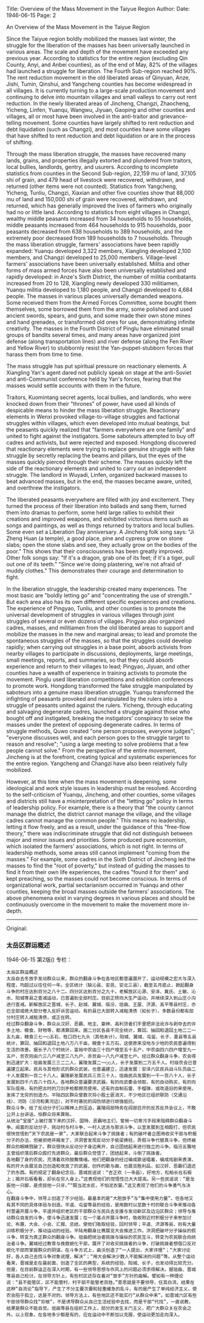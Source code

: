 Title: Overview of the Mass Movement in the Taiyue Region
Author: 
Date: 1946-06-15
Page: 2

An Overview of the Mass Movement in the Taiyue Region

Since the Taiyue region boldly mobilized the masses last winter, the struggle for the liberation of the masses has been universally launched in various areas. The scale and depth of the movement have exceeded any previous year. According to statistics for the entire region (excluding Qin County, Anyi, and Anbei counties), as of the end of May, 82% of the villages had launched a struggle for liberation. The Fourth Sub-region reached 90%. The rent reduction movement in the old liberated areas of Qinyuan, Anze, Jishi, Tumin, Qinshui, and Yangcheng counties has become widespread in all villages. It is currently turning to a large-scale production movement and continuing to delve into mountain villages and small valleys to carry out rent reduction. In the newly liberated areas of Jincheng, Changzi, Zhaocheng, Yicheng, Linfen, Yuanqu, Wangwu, Jiyuan, Gaoping and other counties and villages, all or most have been involved in the anti-traitor and grievance-telling movement. Some counties have largely shifted to rent reduction and debt liquidation (such as Changzi), and most counties have some villages that have shifted to rent reduction and debt liquidation or are in the process of shifting.

Through the mass liberation struggle, the masses have recovered many lands, grains, and properties illegally extorted and plundered from traitors, local bullies, landlords, gentry, and usurers. According to incomplete statistics from counties in the Second Sub-region, 22,159 mu of land, 37,105 shi of grain, and 479 head of livestock were recovered, withdrawn, and returned (other items were not counted). Statistics from Yangcheng, Yicheng, Tunliu, Changzi, Xiaxian and other five counties show that 88,000 mu of land and 150,000 shi of grain were recovered, withdrawn, and returned, which has generally improved the lives of farmers who originally had no or little land. According to statistics from eight villages in Changzi, wealthy middle peasants increased from 34 households to 55 households, middle peasants increased from 464 households to 915 households, poor peasants decreased from 638 households to 389 households, and the extremely poor decreased from 189 households to 7 households. Through the mass liberation struggle, farmers' associations have been rapidly expanded: Yuanqu developed 3,322 members, Xiangling developed 2,100 members, and Changzi developed to 25,000 members. Village-level farmers' associations have been universally established. Militia and other forms of mass armed forces have also been universally established and rapidly developed: in Anze's Sixth District, the number of militia combatants increased from 20 to 128, Xiangling newly developed 330 militiamen, Yuanqu militia developed to 1,180 people, and Changzi developed to 4,684 people. The masses in various places universally demanded weapons. Some received them from the Armed Forces Committee, some bought them themselves, some borrowed them from the army, some polished and used ancient swords, spears, and guns, and some made their own stone mines and hand grenades, or transformed old ones for use, demonstrating infinite creativity. The masses in the Fourth District of Pinglu have eliminated small groups of bandits several times, and many areas have organized joint defense (along transportation lines) and river defense (along the Fen River and Yellow River) to stubbornly resist the Yan-puppet-stubborn forces that harass them from time to time.

The mass struggle has put spiritual pressure on reactionary elements. A Xiangling Yan's agent dared not publicly speak on stage at the anti-Soviet and anti-Communist conference held by Yan's forces, fearing that the masses would settle accounts with them in the future.

Traitors, Kuomintang secret agents, local bullies, and landlords, who were knocked down from their "thrones" of power, have used all kinds of despicable means to hinder the mass liberation struggle. Reactionary elements in Wenxi provoked village-to-village struggles and factional struggles within villages, which even developed into mutual beatings, but the peasants quickly realized that "farmers everywhere are one family" and united to fight against the instigators. Some saboteurs attempted to buy off cadres and activists, but were rejected and exposed. Hongdong discovered that reactionary elements were trying to replace genuine struggle with fake struggle by secretly replacing the beams and pillars, but the eyes of the masses quickly pierced through their scheme. The masses quickly left the side of the reactionary elements and united to carry out an independent struggle. The landlord in Wuyadi, Linfen, organized backward masses to beat advanced masses, but in the end, the masses became aware, united, and overthrew the instigators.

The liberated peasants everywhere are filled with joy and excitement. They turned the process of their liberation into ballads and sang them, turned them into dramas to perform, some held large rallies to exhibit their creations and improved weapons, and exhibited victorious items such as songs and paintings, as well as things returned by traitors and local bullies. Some even set a Liberation Day anniversary. A Jincheng folk song says: "Ji Zheng Huan (a temple), a good place, pine and cypress grow on stone slabs; open the stone slabs and see, they actually grow on the bodies of the poor." This shows that their consciousness has been greatly improved. Other folk songs say: "If it's a dragon, grab one of its feet; if it's a tiger, pull out one of its teeth." "Since we're doing plastering, we're not afraid of muddy clothes." This demonstrates their courage and determination to fight.

In the liberation struggle, the leadership created many experiences. The most basic are "boldly letting go" and "concentrating the use of strength." But each area also has its own different specific experiences and creations. The experience of Pingyao, Tunliu, and other counties is to promote the universal development of struggles in various villages through joint struggles of several or even dozens of villages. Pingyao also organized cadres, masses, and militiamen from the old liberated areas to support and mobilize the masses in the new and marginal areas; to lead and promote the spontaneous struggles of the masses, so that the struggles could develop rapidly; when carrying out struggles in a base point, absorb activists from nearby villages to participate in discussions, deployments, large meetings, small meetings, reports, and summaries, so that they could absorb experience and return to their villages to lead; Pingyao, Jiyuan, and other counties have a wealth of experience in training activists to promote the movement. Pinglu used liberation competitions and exhibition conferences to promote work. Hongdong transformed the fake struggle manipulated by saboteurs into a genuine mass liberation struggle. Yuanqu transformed the infighting of peasants provoked and manipulated by the rulers into a struggle of peasants united against the rulers. Yicheng, through educating and salvaging degenerate cadres, launched a struggle against those who bought off and instigated, breaking the instigators' conspiracy to seize the masses under the pretext of opposing degenerate cadres. In terms of struggle methods, Quwo created "one person proposes, everyone judges"; "everyone discusses well, and each person goes to the struggle target to reason and resolve"; "using a large meeting to solve problems that a few people cannot solve." From the perspective of the entire movement, Jincheng is at the forefront, creating typical and systematic experiences for the entire region. Yangcheng and Changzi have also been relatively fully mobilized.

However, at this time when the mass movement is deepening, some ideological and work style issues in leadership must be resolved. According to the self-criticism of Yuanqu, Jincheng, and other counties, some villages and districts still have a misinterpretation of the "letting go" policy in terms of leadership policy. For example, there is a theory that "the county cannot manage the district, the district cannot manage the village, and the village cadres cannot manage the common people." This means no leadership, letting it flow freely, and as a result, under the guidance of this "free-flow theory," there was indiscriminate struggle that did not distinguish between major and minor issues and priorities. Some produced pure economism, which isolated the farmers' associations, which is not right. In terms of leadership methods, some areas still cannot implement "coming from the masses." For example, some cadres in the Sixth District of Jincheng led the masses to find the "root of poverty," but instead of guiding the masses to find it from their own life experiences, the cadres "found it for them" and kept preaching, so the masses could not become conscious. In terms of organizational work, partial sectarianism occurred in Yuanqu and other counties, keeping the broad masses outside the farmers' associations. The above phenomena exist in varying degrees in various places and should be continuously overcome in the movement to make the movement more in-depth.



<hr /> 

Original: 


### 太岳区群运概述

1946-06-15
第2版()
专栏：

    太岳区群运概述
    太岳自去冬放手发动群众以来，群众的翻身斗争在各地区都普遍展开了，运动规模之宏大与深入程度，均超过以往任何一年。全区统计（缺沁县、安邑、安北三县），截至五月底止，掀起翻身斗争的村庄达到百分之八十二。四分区达到百分之九十。老解放区沁源、安泽、冀氏、土敏、沁水、阳城等县之查减运动，已普遍到全部村庄。目前正转向大生产运动，并继续深入到山庄小沟进行查减。新解放区之晋城、长子、赵城、翼城、临汾、垣曲、王屋、济源、高平等县村庄，亦已全部或绝大部分卷入反奸诉苦运动。有的县已大部转入减租清债（如长子），多数县份都有部分村庄转入减租清债，或正在转。
    经过群众翻身斗争，群众从汉奸、恶霸、地主、豪绅、高利贷者们手里把非法讹诈与剥夺去的许多土地、粮食、财物等，都清算回来。据二分区各县不完全统计，算回、抽回和退回土地二二一五九亩，粮食三七一○五石，牲口四七九头（其他未计）。阳城、翼城、屯留、长子、夏县等五县统计，算回、抽回和退回土地八万八千亩，粮食十五万石，这使原来没地与少地的农民普遍得到生活的改善。据长子八个村统计，富裕中农由三十四户增至五十五户，中农由四六四户增至九一五户，贫农则由六三八户减至三八九户，赤贫由一八九户减至七户。经过群众翻身斗争，农会得到迅速扩大：垣曲发展三三二二人，襄陵发展二一○○人，长子发展到二万五千人。村级农会已普遍建立起来。民兵与其他形式的群众武装，也普遍建立，迅速发展：安泽六区民兵战斗队员由二十人发展到一百二十八人，襄陵新发展民兵三百三十人，垣曲民兵发展到一千一百八十人，长子发展到四千六百八十四人。各地群众普遍要求武器。有的向武委会领取，有的自动购买，有的向军队借用，有的把古时的刀剑矛枪都擦亮使用，还有的自制石雷、手榴弹，或改造旧的来使用，发挥了无穷的创造力。平陆四区群众曾数次将小股土匪消灭，不少地区已组织联防（交通沿线）、河防（汾河和黄河边），对不时袭扰的阎伪顽进行顽强抵抗。
    群众斗争，给了反动分子们以精神上的压迫，襄陵阎部特务在阎部召开的反苏反共会议上，不敢公开上台讲话，怕群众将来算账。
    从统治“宝座”上被打落下来的汉奸、国特、恶霸地主们，曾用一切卑污手段来阻碍群众翻身斗争。闻喜的反动分子，挑动村与村斗争，一村人这派与那派斗争，以至发展到互相殴打，但农民很快觉悟到“天下农民是一家”，大家联合起来斗争了挑拨者；有的破坏者企图用收买干部与积极分子的办法，但被拒绝并揭发了，洪洞曾发现反动分子偷梁换柱，弄假斗争代替真斗争，但终被群众的眼睛戮破了。群众很快从反动分子身边离开，自己团结起来进行独立的斗争。临汾五雅地主曾组织落后群众殴打先进群众，最后群众觉悟了，团结起来，斗倒了挑拨者。
    各地翻了身的农民，充清着欢欣鼓舞情绪。他们把翻身的经过编成歌谣唱着，编成戏剧来表演，有的开大会展览自己创造和改良了的武器，创作的歌与画，也展览胜利品，如汉奸、恶霸们退还了的东西。有的规定了翻身纪念日。晋城民谣说：“吉正欢（一寺庙），好地方，松柏长在石板上；揭开石板看看，却长在穷人身上。”这表现他们的觉悟性已大大提高。另一些民谣说：“是龙扳他一只脚，是虎拔他一只牙。”“既当泥水匠，不怕泥衣裳。”这又表现了他们的斗争勇气与决心。
    在翻身斗争中，领导上创造了不少经验。最基本的是“大胆放手”与“集中使用力量”。但各地又有其不同的具体体验与创造。平遥、屯留等县的经验，是用数村以至数十村的联合斗争来推动各村普遍开展斗争，平遥并组织老区的干部群众与民兵去支援与发动新区及边沿区群众；领导与推动群众自发的斗争，使斗争迅速发展；在一个基点开展斗争时，吸收附近村积极分子来参加讨论、布置、大会、小会、汇报、总结，使他们吸取经验，回村领导；平遥、济源等县，则有大量训练积极分子，推动运动的经验。平陆用翻身比赛展览大会推进工作。洪洞把破坏分子操纵的假斗争，转变为真正群众的翻身斗争。垣曲把统治者挑拨与操纵的农民互斗，转变为农民联合向统治者斗争。翼城经过教育与挽救蜕化干部，展开了对收买挑拨者的斗争，打破挑拨者想借口反对蜕化干部而掌握群众的阴谋。在斗争方式上，曲沃创造了“一人提出，大家评理”；“大家讨论好，各人自己去找斗争对象说理，解决”；“用大会解决少数人不能解决的问题”等。从整个运动看来，晋城是走在最前面，创造了全区的典型，系统的经验。阳城、长子，也发动得比较充分。
    但是，在目前群运正在深入时期，有一些领导思想与作风上的问题必须求得解决。据垣曲、晋城等县自己检讨，在领导方针上，有些村区还存在着对“放手”方针的曲解。譬如有一种理论说：“县不能管区，区不能管村，村干部不能管老百姓。”意思就是不要领导，任其白流，结果在这种“自流论”指导下，产生了不分主要次要和轻重缓急的乱斗，有的是产生了单纯经济主义，使农会陷于孤立，这是不对的。领导方法上，有些地区还不能实行“从群众中来”。如晋城六区有些干部领导群众找“穷根”，不是诱导群众从自己生活经验中去找，而是干部“代找”，一直说教，结果是群众不能自觉。垣曲等县在组织工作上，部分的发生关门主义，把广大群众关在农会之外。以上现象，在各地多少都是有的，应在运动中不断加以克服，使运动更加走向深入。
